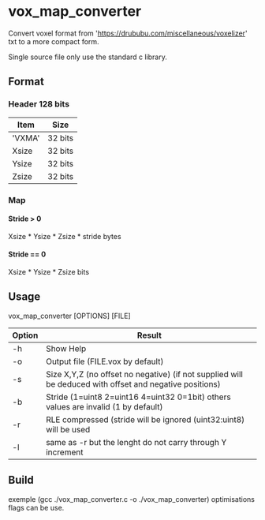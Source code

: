 # vox_map_converter
Convert voxel format from 'https://drububu.com/miscellaneous/voxelizer' txt to a more compact form.

Single source file only use the standard c library.

## Format

### Header 128 bits

|  Item  | Size |
|--------|------|
| 'VXMA' | 32 bits|
| Xsize  | 32 bits|
| Ysize  | 32 bits|
| Zsize  | 32 bits|

### Map

#### Stride > 0
Xsize * Ysize * Zsize * stride bytes

#### Stride == 0
Xsize * Ysize * Zsize bits

## Usage

vox_map_converter [OPTIONS] [FILE]

|Option|Result|
|------|------|
| -h   | Show Help |
| -o   | Output file (FILE.vox by default) |
| -s   | Size X,Y,Z (no offset no negative) (if not supplied will be deduced with offset and negative positions) |
| -b   | Stride (1=uint8 2=uint16 4=uint32 0=1bit) others values are invalid (1 by default) |
| -r   | RLE compressed (stride will be ignored (uint32:uint8) will be used |
| -l   | same as -r but the lenght do not carry through Y increment |

## Build
exemple (gcc ./vox_map_converter.c -o ./vox_map_converter) optimisations flags can be use.
